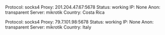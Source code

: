 Protocol: socks4
Proxy: 201.204.47.67:5678
Status: working
IP: None
Anon: transparent
Server: mikrotik
Country: Costa Rica

Protocol: socks4
Proxy: 79.7.101.98:5678
Status: working
IP: None
Anon: transparent
Server: mikrotik
Country: Italy

